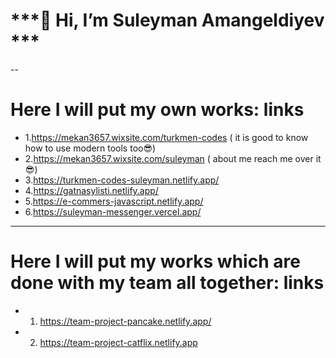  # ***👋 Hi, I’m Suleyman Amangeldiyev *** # 

--
# Here I will put my own works: links
- 1.https://mekan3657.wixsite.com/turkmen-codes ( it is good to know how to use modern tools too😎)
- 2.https://mekan3657.wixsite.com/suleyman ( about me reach me over it 😎)
- 3.https://turkmen-codes-suleyman.netlify.app/
- 4.https://gatnasylisti.netlify.app/
- 5.https://e-commers-javascript.netlify.app/
- 6.https://suleyman-messenger.vercel.app/



********************************************************************************
# Here I will put my works which are done with my team all together: links
- 1. https://team-project-pancake.netlify.app/
- 2. https://team-project-catflix.netlify.app
<!---
SuleymanAmangeldiyev/SuleymanAmangeldiyev is a ✨ special ✨ repository because its `README.md` (this file) appears on your GitHub profile.
You can click the Preview link to take a look at your changes.
--->
